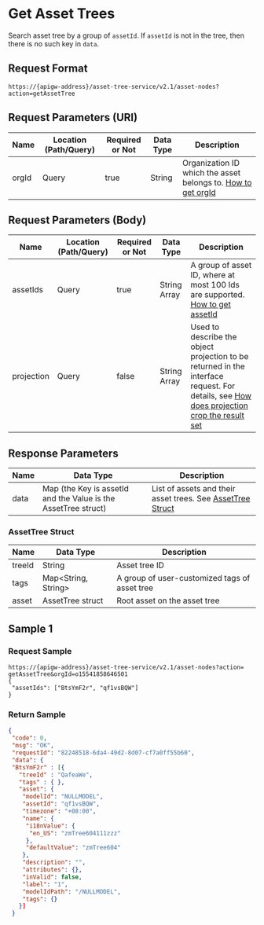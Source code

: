 # Get Asset Trees



Search asset tree by a group of `assetId`. If `assetId` is not in the tree, then there is no such key in `data`.

## Request Format

```
https://{apigw-address}/asset-tree-service/v2.1/asset-nodes?action=getAssetTree
```

## Request Parameters (URI)

| Name | Location (Path/Query) | Required or Not | Data Type | Description |
|---------------|------------------|----------|-----------|--------------|
| orgId         | Query            | true     | String    | Organization ID which the asset belongs to. [How to get orgId](/docs/api/en/latest/api_faqs#how-to-get-organization-id-orgid-orgid)                |

## Request Parameters (Body)

| Name | Location (Path/Query) | Required or Not | Data Type | Description |
|---------------|------------------|----------|-----------|--------------|
| assetIds         | Query            | true     | String Array   | A group of asset ID, where at most 100 Ids are supported. [How to get assetId](/docs/api/en/latest/api_faqs.html#how-to-get-asset-id-assetid-assetid)   |
| projection         | Query            | false    | String Array   |Used to describe the object projection to be returned in the interface request. For details, see [How does projection crop the result set](/docs/api/en/latest/api_faqs.html#how-does-projection-crop-the-result-set)|


## Response Parameters

| Name | Data Type | Description |
|-------------|-----------------------------------|-----------------------------|
| data| Map (the Key is assetId and the Value is the AssetTree struct)   | List of assets and their asset trees. See [AssetTree Struct](/docs/api/en/latest/asset_tree/get_asset_trees.html#assettree-struct-assettree) |


### AssetTree Struct <assettree>

| Name | Data Type | Description |
|-------|-------|---------------------------|
| treeId  |  String | Asset tree ID |
|tags|Map<String, String>|A group of user-customized tags of asset tree|
|asset|AssetTree struct|Root asset on the asset tree|



## Sample 1

### Request Sample

```
https://{apigw-address}/asset-tree-service/v2.1/asset-nodes?action= getAssetTree&orgId=o15541858646501
{
 "assetIds": ["BtsYmF2r", "qf1vsBQW"]
}
```

### Return Sample

```json
{ 
 "code": 0, 
 "msg": "OK", 
 "requestId": "82248518-6da4-49d2-8d07-cf7a0ff55b60", 
 "data": { 
 "BtsYmF2r" : [{ 
   "treeId" : "QafeaWe", 
   "tags" : { }, 
   "asset": { 
    "modelId": "NULLMODEL", 
    "assetId": "qf1vsBQW", 
    "timezone": "+08:00", 
    "name": { 
     "i18nValue": { 
      "en_US": "zmTree604111zzz" 
     }, 
     "defaultValue": "zmTree604" 
    }, 
    "description": "", 
    "attributes": {}, 
    "inValid": false, 
    "label": "1", 
    "modelIdPath": "/NULLMODEL", 
    "tags": {}  
   }]
 }
```

